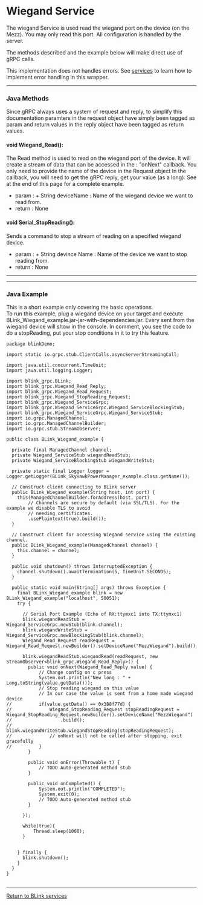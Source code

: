 Wiegand Service
============

The wiegand Service is used read the wiegand port on the device (on the Mezz). You may only read this port. All configuration is handled by the server.

The methods described and the example below will make direct use of gRPC calls.

This implementation does not handles errors. See [services](services.md) to learn how to implement error handling in this wrapper.

---------------------------------

### Java Methods

Since gRPC always uses a system of request and reply, to simplify this documentation paramters in the request object have simply been tagged as param and return values in the reply object have been tagged as return values.

#### void Wiegand_Read():

The Read method is used to read on the wiegand port of the device.
It will create a stream of data that can be accessed in the : "onNext" callback.
You only need to provide the name of the device in the Request object
In the callback, you will need to get the gRPC reply, get your value (as a long).
See at the end of this page for a complete example.

- param  :
         + String deviceName : Name of the wiegand device we want to read from.
- return : None

#### void Serial_StopReading():

Sends a command to stop a stream of reading on a specified wiegand device.

- param  :
         + String devince Name : Name of the device we want to stop reading from.
- return : None


---------------------------------

---------------------------------

### Java Example

This is a short example only covering the basic operations.<br>
To run this example, plug a wiegand device on your target and execute BLink_Wiegand_example.jar-jar-with-dependencies.jar.
Every sent from the wiegand device will show in the console.
In comment, you see the code to do a stopReading, put your stop conditions in it to try this feature.

~~~~{.java}
package blinkDemo;

import static io.grpc.stub.ClientCalls.asyncServerStreamingCall;

import java.util.concurrent.TimeUnit;
import java.util.logging.Logger;

import blink_grpc.BLink;
import blink_grpc.Wiegand_Read_Reply;
import blink_grpc.Wiegand_Read_Request;
import blink_grpc.Wiegand_StopReading_Request;
import blink_grpc.Wiegand_ServiceGrpc;
import blink_grpc.Wiegand_ServiceGrpc.Wiegand_ServiceBlockingStub;
import blink_grpc.Wiegand_ServiceGrpc.Wiegand_ServiceStub;
import io.grpc.ManagedChannel;
import io.grpc.ManagedChannelBuilder;
import io.grpc.stub.StreamObserver;

public class BLink_Wiegand_example {
  
  private final ManagedChannel channel;
  private Wiegand_ServiceStub wiegandReadStub;
  private Wiegand_ServiceBlockingStub wiegandWriteStub;

  private static final Logger logger = Logger.getLogger(BLink_SkyHawkPowerManager_example.class.getName());

  // Construct client connecting to BLink server
  public BLink_Wiegand_example(String host, int port) {
    this(ManagedChannelBuilder.forAddress(host, port)
        // Channels are secure by default (via SSL/TLS). For the example we disable TLS to avoid
        // needing certificates.
        .usePlaintext(true).build());
  }

  // Construct client for accessing Wiegand service using the existing channel.
  public BLink_Wiegand_example(ManagedChannel channel) {
    this.channel = channel;
  }

  public void shutdown() throws InterruptedException {
    channel.shutdown().awaitTermination(5, TimeUnit.SECONDS);
  }

  public static void main(String[] args) throws Exception {
    final BLink_Wiegand_example blink = new BLink_Wiegand_example("localhost", 50051);
    try {
    
      // Serial Port Example (Echo of RX:ttymxc1 into TX:ttymxc1)
      blink.wiegandReadStub = Wiegand_ServiceGrpc.newStub(blink.channel);
      blink.wiegandWriteStub = Wiegand_ServiceGrpc.newBlockingStub(blink.channel);     
      Wiegand_Read_Request readRequest = Wiegand_Read_Request.newBuilder().setDeviceName("MezzWiegand").build();
      
      blink.wiegandReadStub.wiegandRead(readRequest, new StreamObserver<blink_grpc.Wiegand_Read_Reply>() {
		public void onNext(Wiegand_Read_Reply value) {
			// Change config on c press
			System.out.println("New long : " + Long.toString(value.getData()));
			// Stop reading wiegand on this value 
			// In our case the value is sent from a home made wiegand device
//			if(value.getData() == 0x388f77d) {
//				Wiegand_StopReading_Request stopReadingRequest = Wiegand_StopReading_Request.newBuilder().setDeviceName("MezzWiegand")
//					.build();
//				blink.wiegandWriteStub.wiegandStopReading(stopReadingRequest);
//				// onNext will not be called after stopping, exit gracefully
//			}
		}

		public void onError(Throwable t) {
			// TODO Auto-generated method stub
		}

		public void onCompleted() {
			System.out.println("COMPLETED");
			System.exit(0);
			// TODO Auto-generated method stub
		}
		
      });

      while(true){
          Thread.sleep(1000);
      }

			
    } finally {
      blink.shutdown();
    }
  }
}


~~~~

---------------------------------

[Return to BLink services](blinkServices.md)
